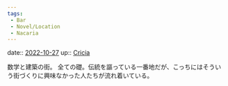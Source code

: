 ```yaml
---
tags:
 - Bar
 - Novel/Location
 - Nacaria
---
```


date:: [2022-10-27](Daily_Note/2022-10-27.md)
up:: [Cricia](Cricia.md)


数学と建築の街。
全ての礎。伝統を謳っている一番地だが、こっちにはそういう街づくりに興味なかった人たちが流れ着いている。
